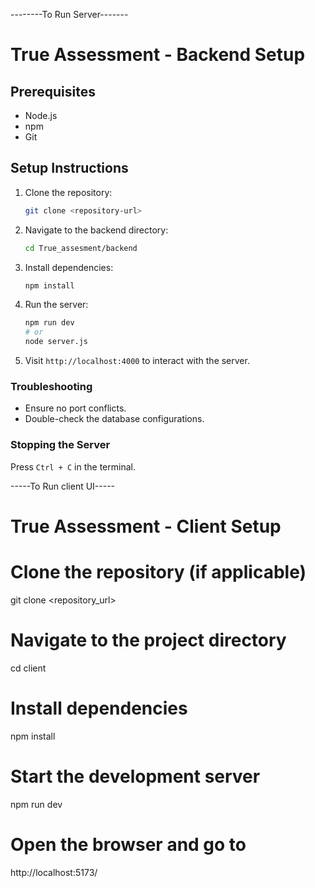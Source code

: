 
--------To Run Server-------

# True Assessment - Backend Setup

## Prerequisites

- Node.js
- npm
- Git

## Setup Instructions

1. Clone the repository:
    ```bash
    git clone <repository-url>
    ```
2. Navigate to the backend directory:
    ```bash
    cd True_assesment/backend
    ```
3. Install dependencies:
    ```bash
    npm install
    ```
4. Run the server:
    ```bash
    npm run dev
    # or
    node server.js
    ```
5. Visit `http://localhost:4000` to interact with the server.

### Troubleshooting
- Ensure no port conflicts.
- Double-check the database configurations.

### Stopping the Server
Press `Ctrl + C` in the terminal.



-----To Run client UI-----  

# True Assessment - Client Setup

# Clone the repository (if applicable)
git clone <repository_url>

# Navigate to the project directory
cd client

# Install dependencies
npm install

# Start the development server
npm run dev

# Open the browser and go to
http://localhost:5173/

